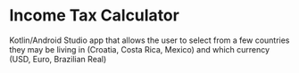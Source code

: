 # Income Tax Calculator
Kotlin/Android Studio app that allows the user to select from a few countries they may be living in (Croatia, Costa Rica, Mexico) and which currency (USD, Euro, Brazilian Real) 
